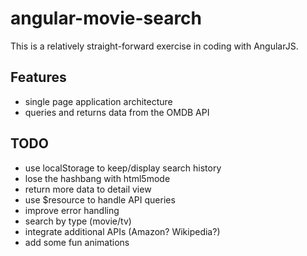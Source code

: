 # angular-movie-search

This is a relatively straight-forward exercise in coding with AngularJS.

## Features

- single page application architecture
- queries and returns data from the OMDB API


## TODO

- use localStorage to keep/display search history
- lose the hashbang with html5mode
- return more data to detail view
- use $resource to handle API queries
- improve error handling
- search by type (movie/tv)
- integrate additional APIs (Amazon? Wikipedia?)
- add some fun animations
